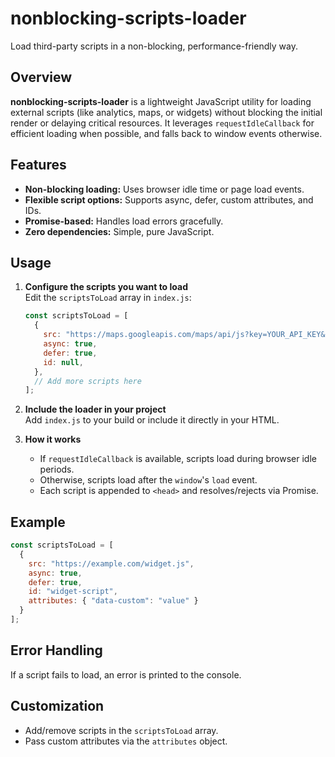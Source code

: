 # nonblocking-scripts-loader

Load third-party scripts in a non-blocking, performance-friendly way.

## Overview

**nonblocking-scripts-loader** is a lightweight JavaScript utility for loading external scripts (like analytics, maps, or widgets) without blocking the initial render or delaying critical resources. It leverages `requestIdleCallback` for efficient loading when possible, and falls back to window events otherwise.

## Features

- **Non-blocking loading:** Uses browser idle time or page load events.
- **Flexible script options:** Supports async, defer, custom attributes, and IDs.
- **Promise-based:** Handles load errors gracefully.
- **Zero dependencies:** Simple, pure JavaScript.

## Usage

1. **Configure the scripts you want to load**  
   Edit the `scriptsToLoad` array in `index.js`:
   ```js
   const scriptsToLoad = [
     {
       src: "https://maps.googleapis.com/maps/api/js?key=YOUR_API_KEY&loading=async&callback=initMap",
       async: true,
       defer: true,
       id: null,
     },
     // Add more scripts here
   ];
   ```
2. **Include the loader in your project**  
   Add `index.js` to your build or include it directly in your HTML.

3. **How it works**  
   - If `requestIdleCallback` is available, scripts load during browser idle periods.
   - Otherwise, scripts load after the `window`'s `load` event.
   - Each script is appended to `<head>` and resolves/rejects via Promise.

## Example

```js
const scriptsToLoad = [
  {
    src: "https://example.com/widget.js",
    async: true,
    defer: true,
    id: "widget-script",
    attributes: { "data-custom": "value" }
  }
];
```

## Error Handling

If a script fails to load, an error is printed to the console.

## Customization

- Add/remove scripts in the `scriptsToLoad` array.
- Pass custom attributes via the `attributes` object.
